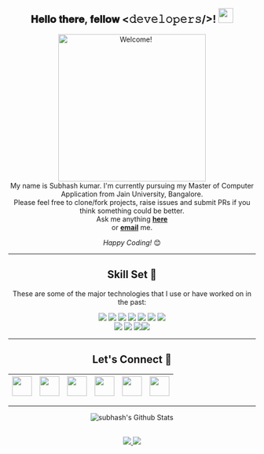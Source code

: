 <div align="center">
<h2> 𝐇𝐞𝐥𝐥𝐨 𝐭𝐡𝐞𝐫𝐞, 𝐟𝐞𝐥𝐥𝐨𝐰 <𝚍𝚎𝚟𝚎𝚕𝚘𝚙𝚎𝚛𝚜/>! <img  src="https://i.imgur.com/5U07X0v.gif" width="30px"> </h2>
</div>

<div align="center" width="50">

<img src="https://imgur.com/G4NaeJP.gif" alt="Welcome!" width="300"/>

</div>

<div align="center">
My name is Subhash kumar. I'm currently  pursuing my Master of Computer Application from Jain University, Bangalore. <br>
Please feel free to clone/fork projects, raise issues and submit PRs if you think something could be better. <br>
Ask me anything <a href="https://subhashchoudhary.ml/#contact"><b>here</b></a><br>
or <a href="mailto:skbn0099@gmail.com"><b>email</b></a> me.

<i>Happy Coding!</i> 😊


<hr>

## Skill Set :muscle:

These are some of the major technologies that I use or have worked on in the past: <br>

<p align="center">
<img src="https://img.shields.io/badge/html5%20-%23E34F26.svg?&style=for-the-badge&logo=html5&logoColor=white"/> <img src="https://img.shields.io/badge/css3%20-%231572B6.svg?&style=for-the-badge&logo=css3&logoColor=white"/> <img src="https://img.shields.io/badge/javascript%20-%23323330.svg?&style=for-the-badge&logo=javascript&logoColor=%23F7DF1E"/> <img src="https://img.shields.io/badge/python%20-%2314354C.svg?&style=for-the-badge&logo=python&logoColor=white"/> <img src="https://img.shields.io/badge/Django%20-%23008000.svg?&style=for-the-badge&logo=django&logoColor=%23FFFFFF"/> <img src="https://img.shields.io/badge/Java%20-%235382a1.svg?&style=for-the-badge&logo=java&logoColor=%23FFFFFF"/> <img src="https://img.shields.io/badge/php%20-%23B0B3D6.svg?&style=for-the-badge&logo=php&logoColor=%23FFFFFF"/> <br> <img src="https://img.shields.io/badge/MySql%20-%2300758F.svg?&style=for-the-badge&logo=mysql&logoColor=%23FFFFFF"/> <img src="https://img.shields.io/badge/git%20-%23F05033.svg?&style=for-the-badge&logo=git&logoColor=white"/> <img src="https://img.shields.io/badge/github%20-%23121011.svg?&style=for-the-badge&logo=github&logoColor=white"/><img src="https://img.shields.io/badge/Postman%20-%23f89820.svg?&style=for-the-badge&logo=postman&logoColor=%23FFFFFF"/>
</p>

<hr>

## Let's Connect :handshake:

| <a href="https://www.linkedin.com/in/subhash-kumar-bijaraniya-361368152/"><img src="https://cdn2.iconfinder.com/data/icons/social-media-2285/512/1_Linkedin_unofficial_colored_svg-128.png" width="40"></a> | <a href="https://twitter.com/mr_sk_subhash"><img src="https://cdn2.iconfinder.com/data/icons/social-media-2285/512/1_Twitter3_colored_svg-128.png" width="40"></a> | <a href="https://www.facebook.com/mrsksubhash"><img src="https://cdn1.iconfinder.com/data/icons/social-media-2285/512/Colored_Facebook3_svg-128.png" width="40"></a> | <a href="mailto:skbn0099@gmail.com"><img src="https://image.flaticon.com/icons/svg/281/281769.svg" width="40"></a> | <a href="https://www.instagram.com/sk_subhash/"><img src="https://cdn2.iconfinder.com/data/icons/social-media-2285/512/1_Instagram_colored_svg_1-128.png" width="40"></a> | <a href="https://subhashchoudhary.ml/"><img src="https://img.icons8.com/fluent/48/000000/domain.png" width="40"></a> |
|:---:|:----:|:---:|:---:|:---:|:---:|




</div>

<hr>

<div align="center">
<img align="center" src="https://github-readme-stats.vercel.app/api?username=sksubhash&include_all_commits=true&count_private=true&show_icons=true&line_height=20&title_color=7A7ADB&icon_color=2234AE&text_color=D3D3D3&bg_color=0,000000,130F40" alt="subhash's Github Stats">
</div>

<br>
<div align="center">
<p align=center>
    <a href="https://github.com/sksubhash">
        <img src="https://img.shields.io/github/followers/sksubhash?style=flat-square&color=black&logo=github">
    </a>
  <a href="https://github.com/Terabyte17?tab=repositories">
    <img src="https://badges.pufler.dev/repos/sksubhash?style=flat-square&color=black&logo=github">
  </a>
</p>
</div>
